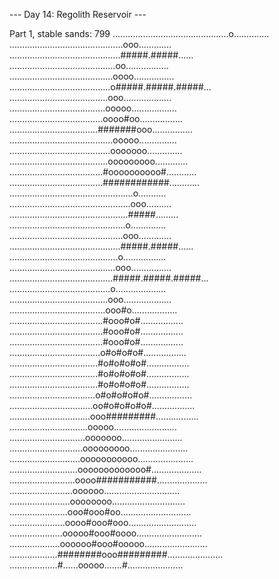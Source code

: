 --- Day 14: Regolith Reservoir ---

Part 1, stable sands: 799
..............................................o..............
.............................................ooo.............
............................................#####.#####......
..........................................oo.................
.........................................oooo................
........................................o#####.#####.#####...
.......................................ooo...................
......................................ooooo..................
.....................................oooo#oo.................
...................................#######ooo................
.........................................ooooo...............
........................................ooooooo..............
.......................................ooooooooo.............
.....................................#oooooooooo#............
.....................................############............
.................................................o...........
................................................ooo..........
...............................................#####.........
..............................................o..............
.............................................ooo.............
............................................#####.#####......
...........................................o.................
..........................................ooo................
.........................................#####.#####.#####...
........................................o....................
.......................................ooo...................
......................................ooo#o..................
.....................................#ooo#o#.................
.....................................#ooo#o#.................
.....................................#ooo#o#.................
....................................o#o#o#o#.................
...................................#o#o#o#o#.................
...................................#o#o#o#o#.................
...................................#o#o#o#o#.................
..................................o#o#o#o#o#.................
.................................oo#o#o#o#o#.................
................................ooo#########.................
...............................ooooo.........................
..............................ooooooo........................
.............................ooooooooo.......................
............................ooooooooooo......................
...........................ooooooooooooo#....................
..........................oooo###########....................
.........................oooooo..............................
........................oooooooo.............................
.......................ooo#ooo#oo............................
......................oooo#ooo#ooo...........................
.....................ooooo#ooo#oooo..........................
....................oooooo#ooo#ooooo.........................
...................########ooo#########......................
...................#......ooooo.......#......................
